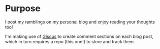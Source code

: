 # Purpose

I post my ramblings [on my personal blog](https://jamesgould.dev) and enjoy reading your thoughts too!

I'm making use of [Giscus](https://giscus.app) to create comment sections on each blog post, which in turn requires a repo (this one!) to store and track them.
